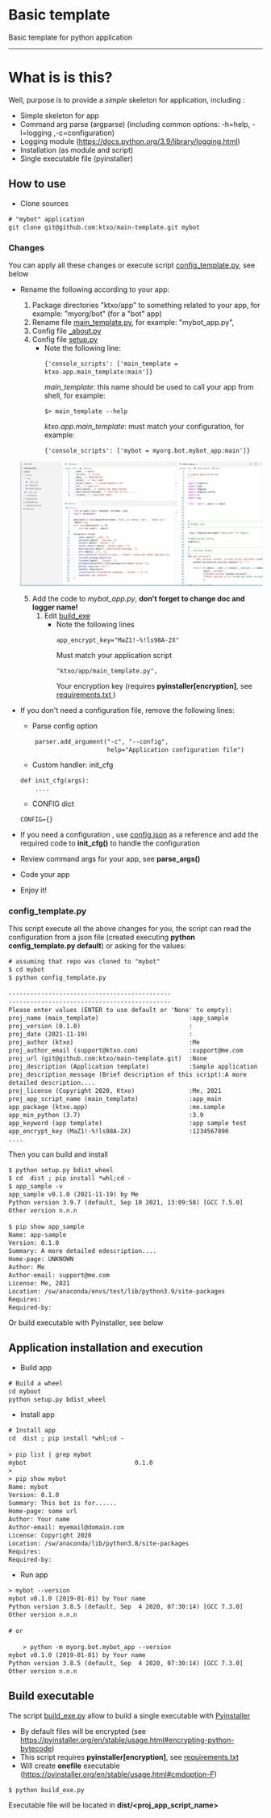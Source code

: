 
# Basic template

Basic template for python application

----

# What is is this?
Well, purpose is to provide a *simple* skeleton for application, including :

- Simple skeleton for app
- Command arg parse (argparse) (including common options: -h=help, -l=logging ,-c=configuration)
- Logging module (https://docs.python.org/3.9/library/logging.html)
- Installation (as module and script)
- Single executable file (pyinstaller) 

## How to use

- Clone sources 
```
# "mybot" application
git clone git@github.com:ktxo/main-template.git mybot
```

### Changes

You can apply all these changes or execute script [config_template.py](), see below 

- Rename the following according to your app:
    1. Package directories "ktxo/app" to something related to your app, for example: "myorg/bot" (for a "bot" app)
    2. Rename file [main_template.py](ktxo/app/main_template.py), for example: "mybot_app.py",
    3. Config file [_about.py](ktxo/app/_about.py)
    4. Config file [setup.py](setup.py)
        - Note the following line: 
          ```
          {'console_scripts': ['main_template = ktxo.app.main_template:main']}
          ```
           *main_template*: this name should be used to call your app from shell, for example:
          ```
          $> main_template --help
          ```
           *ktxo.app.main_template*: must match your configuration, for example:
           ```
          {'console_scripts': ['mybot = myorg.bot.mybot_app:main']}
          ``` 
    ![example](example.png)
  
    5. Add the code to *mybot_app.py*, **don't forget to change doc and logger name!**
       1. Edit [build_exe](build_exe.py)
          - Note the following lines 
             ```
             app_encrypt_key="MaZ1!-%!ls98A-2X"
             ```
             Must match your application script
             ```
             "ktxo/app/main_template.py",
             ```
            Your encryption key (requires **pyinstaller\[encryption\]**, see [requirements.txt ](requirements.txt))
       
    
- If you don't need a configuration file, remove the following lines:
    - Parse config option 
    ```
        parser.add_argument("-c", "--config",
                            help="Application configuration file")
    ```

    - Custom handler: init_cfg
    ```
    def init_cfg(args):
        ....
    ```
    - CONFIG dict
    ```
    CONFIG={}
    ```

- If you need a configuration , use [config.json](config.json) as a reference and add the required code to **init_cfg()** to handle the configuration
- Review command args for your app, see **parse_args()**
- Code your app
- Enjoy it!


### config_template.py

This script execute all the above changes for you, the script can read the configuration from a json file (created executing __python config_template.py default__) or asking for the values:
``` 
# assuming that repo was cloned to "mybot"
$ cd mybot
$ python config_template.py

---------------------------------------------
---------------------------------------------
Please enter values (ENTER to use default or 'None' to empty):
proj_name (main_template)                         :app_sample
proj_version (0.1.0)                              :
proj_date (2021-11-19)                            :
proj_author (ktxo)                                :Me
proj_author_email (support@ktxo.com)              :support@me.com
proj_url (git@github.com:ktxo/main-template.git)  :None
proj_description (Application template)           :Sample application
proj_description_message (Brief description of this script):A more detailed description....
proj_license (Copyright 2020, Ktxo)               :Me, 2021
proj_app_script_name (main_template)              :app_main
app_package (ktxo.app)                            :me.sample
app_min_python (3.7)                              :3.9
app_keyword (app template)                        :app sample test
app_encrypt_key (MaZ1!-%!ls98A-2X)                :1234567890
....
```


Then you can build and  install
``` 
$ python setup.py bdist_wheel
$ cd  dist ; pip install *whl;cd -
$ app_sample -v
app_sample v0.1.0 (2021-11-19) by Me
Python version 3.9.7 (default, Sep 10 2021, 13:09:58) [GCC 7.5.0]
Other version n.n.n

$ pip show app_sample
Name: app-sample
Version: 0.1.0
Summary: A more detailed edescription....
Home-page: UNKNOWN
Author: Me
Author-email: support@me.com
License: Me, 2021
Location: /sw/anaconda/envs/test/lib/python3.9/site-packages
Requires: 
Required-by: 
``` 
Or build executable with Pyinstaller, see below []()

## Application installation and execution

- Build app 
``` 
# Build a wheel
cd myboot
python setup.py bdist_wheel
``` 
- Install app
``` 
# Install app
cd  dist ; pip install *whl;cd -

> pip list | grep mybot 
mybot                              0.1.0
> 
> pip show mybot
Name: mybot
Version: 0.1.0
Summary: This bot is for......
Home-page: some url
Author: Your name
Author-email: myemail@domain.com
License: Copyright 2020
Location: /sw/anaconda/lib/python3.8/site-packages
Requires: 
Required-by: 
```

- Run app
```
> mybot --version
mybot v0.1.0 (2019-01-01) by Your name
Python version 3.8.5 (default, Sep  4 2020, 07:30:14) [GCC 7.3.0]
Other version n.n.n

# or

    > python -m myorg.bot.mybot_app --version
mybot v0.1.0 (2019-01-01) by Your name
Python version 3.8.5 (default, Sep  4 2020, 07:30:14) [GCC 7.3.0]
Other version n.n.n

```

## Build executable
The script [build_exe.py](build_exe.py) allow to build a single executable with [Pyinstaller](https://pyinstaller.org/)

- By default files will be encrypted (see https://pyinstaller.org/en/stable/usage.html#encrypting-python-bytecode)
- This script requires **pyinstaller\[encryption\]**, see [requirements.txt ](requirements.txt)
- Will create **onefile** executable (https://pyinstaller.org/en/stable/usage.html#cmdoption-F)

```
$ python build_exe.py
```

Executable file will be located in **dist/<proj_app_script_name>**
 
